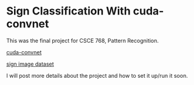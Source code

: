 Sign Classification With cuda-convnet
================================

This was the final project for CSCE 768, Pattern Recognition.

[cuda-convnet](https://code.google.com/p/cuda-convnet/)

[sign image dataset](http://benchmark.ini.rub.de/?section=gtsrb&subsection=dataset)

I will post more details about the project and how to set it up/run it soon.
